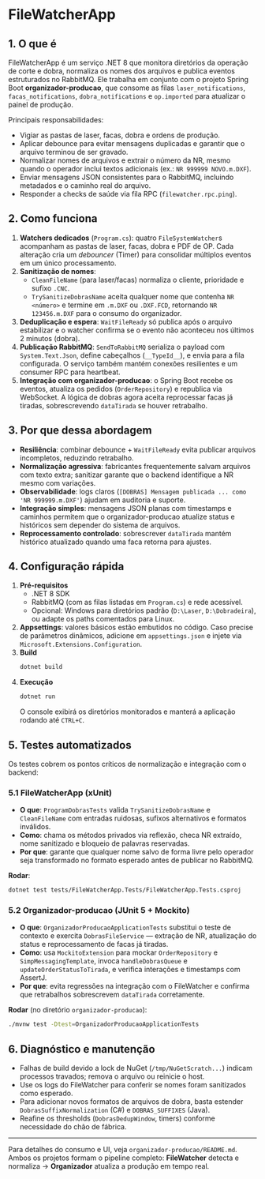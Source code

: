 # FileWatcherApp

## 1. O que é
FileWatcherApp é um serviço .NET 8 que monitora diretórios da operação de corte e dobra, normaliza os nomes dos arquivos e publica eventos estruturados no RabbitMQ. Ele trabalha em conjunto com o projeto Spring Boot **organizador-producao**, que consome as filas `laser_notifications`, `facas_notifications`, `dobra_notifications` e `op.imported` para atualizar o painel de produção.

Principais responsabilidades:
- Vigiar as pastas de laser, facas, dobra e ordens de produção.
- Aplicar debounce para evitar mensagens duplicadas e garantir que o arquivo terminou de ser gravado.
- Normalizar nomes de arquivos e extrair o número da NR, mesmo quando o operador inclui textos adicionais (ex.: `NR 999999 NOVO.m.DXF`).
- Enviar mensagens JSON consistentes para o RabbitMQ, incluindo metadados e o caminho real do arquivo.
- Responder a checks de saúde via fila RPC (`filewatcher.rpc.ping`).

## 2. Como funciona
1. **Watchers dedicados** (`Program.cs`): quatro `FileSystemWatcher`s acompanham as pastas de laser, facas, dobra e PDF de OP. Cada alteração cria um *debouncer* (Timer) para consolidar múltiplos eventos em um único processamento.
2. **Sanitização de nomes**:
   - `CleanFileName` (para laser/facas) normaliza o cliente, prioridade e sufixo `.CNC`.
   - `TrySanitizeDobrasName` aceita qualquer nome que contenha `NR <número>` e termine em `.m.DXF` ou `.DXF.FCD`, retornando `NR 123456.m.DXF` para o consumo do organizador.
3. **Deduplicação e espera**: `WaitFileReady` só publica após o arquivo estabilizar e o watcher confirma se o evento não aconteceu nos últimos 2 minutos (dobra).
4. **Publicação RabbitMQ**: `SendToRabbitMQ` serializa o payload com `System.Text.Json`, define cabeçalhos (`__TypeId__`), e envia para a fila configurada. O serviço também mantém conexões resilientes e um consumer RPC para heartbeat.
5. **Integração com organizador-producao**: o Spring Boot recebe os eventos, atualiza os pedidos (`OrderRepository`) e republica via WebSocket. A lógica de dobras agora aceita reprocessar facas já tiradas, sobrescrevendo `dataTirada` se houver retrabalho.

## 3. Por que dessa abordagem
- **Resiliência**: combinar debounce + `WaitFileReady` evita publicar arquivos incompletos, reduzindo retrabalho.
- **Normalização agressiva**: fabricantes frequentemente salvam arquivos com texto extra; sanitizar garante que o backend identifique a NR mesmo com variações.
- **Observabilidade**: logs claros (`[DOBRAS] Mensagem publicada ... como 'NR 999999.m.DXF'`) ajudam em auditoria e suporte.
- **Integração simples**: mensagens JSON planas com timestamps e caminhos permitem que o organizador-producao atualize status e históricos sem depender do sistema de arquivos.
- **Reprocessamento controlado**: sobrescrever `dataTirada` mantém histórico atualizado quando uma faca retorna para ajustes.

## 4. Configuração rápida
1. **Pré-requisitos**
   - .NET 8 SDK
   - RabbitMQ (com as filas listadas em `Program.cs`) e rede acessível.
   - Opcional: Windows para diretórios padrão (`D:\Laser`, `D:\Dobradeira`), ou adapte os paths comentados para Linux.
2. **Appsettings**: valores básicos estão embutidos no código. Caso precise de parâmetros dinâmicos, adicione em `appsettings.json` e injete via `Microsoft.Extensions.Configuration`.
3. **Build**
   ```bash
   dotnet build
   ```
4. **Execução**
   ```bash
   dotnet run
   ```
   O console exibirá os diretórios monitorados e manterá a aplicação rodando até `CTRL+C`.

## 5. Testes automatizados
Os testes cobrem os pontos críticos de normalização e integração com o backend:

### 5.1 FileWatcherApp (xUnit)
- **O que**: `ProgramDobrasTests` valida `TrySanitizeDobrasName` e `CleanFileName` com entradas ruidosas, sufixos alternativos e formatos inválidos.
- **Como**: chama os métodos privados via reflexão, checa NR extraído, nome sanitizado e bloqueio de palavras reservadas.
- **Por que**: garante que qualquer nome salvo de forma livre pelo operador seja transformado no formato esperado antes de publicar no RabbitMQ.

**Rodar**:
```bash
dotnet test tests/FileWatcherApp.Tests/FileWatcherApp.Tests.csproj
```

### 5.2 Organizador-producao (JUnit 5 + Mockito)
- **O que**: `OrganizadorProducaoApplicationTests` substitui o teste de contexto e exercita `DobrasFileService` — extração de NR, atualização do status e reprocessamento de facas já tiradas.
- **Como**: usa `MockitoExtension` para mockar `OrderRepository` e `SimpMessagingTemplate`, invoca `handleDobrasQueue` e `updateOrderStatusToTirada`, e verifica interações e timestamps com AssertJ.
- **Por que**: evita regressões na integração com o FileWatcher e confirma que retrabalhos sobrescrevem `dataTirada` corretamente.

**Rodar** (no diretório `organizador-producao`):
```bash
./mvnw test -Dtest=OrganizadorProducaoApplicationTests
```

## 6. Diagnóstico e manutenção
- Falhas de build devido a lock de NuGet (`/tmp/NuGetScratch...`) indicam processos travados; remova o arquivo ou reinicie o host.
- Use os logs do FileWatcher para conferir se nomes foram sanitizados como esperado.
- Para adicionar novos formatos de arquivos de dobra, basta estender `DobrasSuffixNormalization` (C#) e `DOBRAS_SUFFIXES` (Java).
- Reafine os thresholds (`DobrasDedupWindow`, timers) conforme necessidade do chão de fábrica.

---
Para detalhes do consumo e UI, veja `organizador-producao/README.md`. Ambos os projetos formam o pipeline completo: **FileWatcher** detecta e normaliza → **Organizador** atualiza a produção em tempo real.
